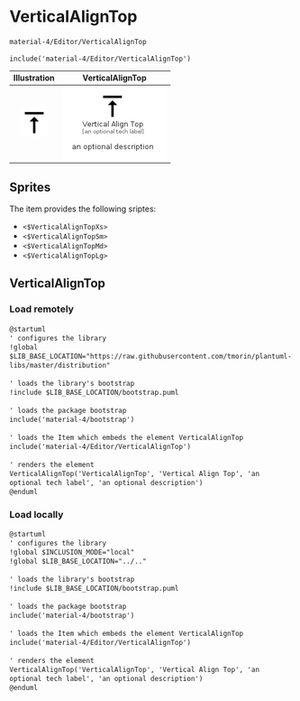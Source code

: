 # VerticalAlignTop


```text
material-4/Editor/VerticalAlignTop
```

```text
include('material-4/Editor/VerticalAlignTop')
```



| Illustration | VerticalAlignTop |
| :---: | :---: |
| ![illustration for Illustration](../../material-4/Editor/VerticalAlignTop.png) | ![illustration for VerticalAlignTop](../../material-4/Editor/VerticalAlignTop.Local.png) |



## Sprites
The item provides the following sriptes:

- `<$VerticalAlignTopXs>`
- `<$VerticalAlignTopSm>`
- `<$VerticalAlignTopMd>`
- `<$VerticalAlignTopLg>`





## VerticalAlignTop

### Load remotely
```plantuml
@startuml
' configures the library
!global $LIB_BASE_LOCATION="https://raw.githubusercontent.com/tmorin/plantuml-libs/master/distribution"

' loads the library's bootstrap
!include $LIB_BASE_LOCATION/bootstrap.puml

' loads the package bootstrap
include('material-4/bootstrap')

' loads the Item which embeds the element VerticalAlignTop
include('material-4/Editor/VerticalAlignTop')

' renders the element
VerticalAlignTop('VerticalAlignTop', 'Vertical Align Top', 'an optional tech label', 'an optional description')
@enduml
```

### Load locally
```plantuml
@startuml
' configures the library
!global $INCLUSION_MODE="local"
!global $LIB_BASE_LOCATION="../.."

' loads the library's bootstrap
!include $LIB_BASE_LOCATION/bootstrap.puml

' loads the package bootstrap
include('material-4/bootstrap')

' loads the Item which embeds the element VerticalAlignTop
include('material-4/Editor/VerticalAlignTop')

' renders the element
VerticalAlignTop('VerticalAlignTop', 'Vertical Align Top', 'an optional tech label', 'an optional description')
@enduml
```

